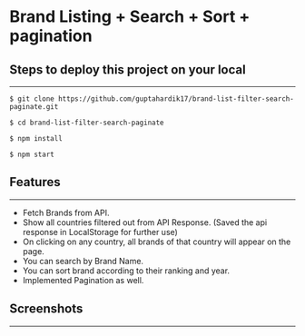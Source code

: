 # Brand Listing + Search + Sort + pagination

## Steps to deploy this project on your local
---
```
$ git clone https://github.com/guptahardik17/brand-list-filter-search-paginate.git

$ cd brand-list-filter-search-paginate

$ npm install

$ npm start
```

## Features
---
* Fetch Brands from API.
* Show all countries filtered out from API Response. (Saved the api response in LocalStorage for further use)
* On clicking on any country, all brands of that country will appear on the page.
* You can search by Brand Name.
* You can sort brand according to their ranking and year.
* Implemented Pagination as well.

## Screenshots
---



